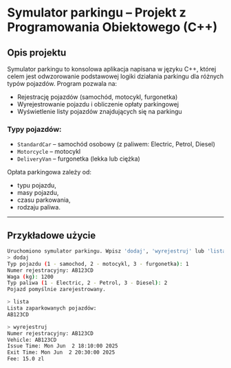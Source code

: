 # Symulator parkingu – Projekt z Programowania Obiektowego (C++)

## Opis projektu
Symulator parkingu to konsolowa aplikacja napisana w języku C++, której celem jest odwzorowanie podstawowej logiki działania parkingu dla różnych typów pojazdów. Program pozwala na:

- Rejestrację pojazdów (samochód, motocykl, furgonetka)
- Wyrejestrowanie pojazdu i obliczenie opłaty parkingowej
- Wyświetlenie listy pojazdów znajdujących się na parkingu

### Typy pojazdów:
- `StandardCar` – samochód osobowy (z paliwem: Electric, Petrol, Diesel)
- `Motorcycle` – motocykl
- `DeliveryVan` – furgonetka (lekka lub ciężka)

Opłata parkingowa zależy od:
- typu pojazdu,
- masy pojazdu,
- czasu parkowania,
- rodzaju paliwa.

---

## Przykładowe użycie
```bash
Uruchomiono symulator parkingu. Wpisz 'dodaj', 'wyrejestruj' lub 'lista' (exit, by zakonczyc):
> dodaj
Typ pojazdu (1 - samochod, 2 - motocykl, 3 - furgonetka): 1
Numer rejestracyjny: AB123CD
Waga (kg): 1200
Typ paliwa (1 - Electric, 2 - Petrol, 3 - Diesel): 2
Pojazd pomyślnie zarejestrowany.

> lista
Lista zaparkowanych pojazdów:
AB123CD

> wyrejestruj
Numer rejestracyjny: AB123CD
Vehicle: AB123CD
Issue Time: Mon Jun  2 18:10:00 2025
Exit Time: Mon Jun  2 20:30:00 2025
Fee: 15.0 zl
